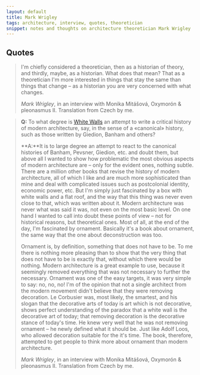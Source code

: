 ```yaml
---
layout: default
title: Mark Wrigley
tags: architecture, interview, quotes, theoretician
snippet: notes and thoughts on architecture theoretician Mark Wrigley
---
```


## Quotes

> I'm chiefly considered a theoretician, then as a historian of theory, and
> thirdly, maybe, as a historian. What does that mean? That as a theoretician
> I'm more interested in things that stay the same than things that change – as
> a historian you are very concerned with what changes.
>
> <cite>Mark Wrigley</cite>, in an interview with Monika Mitášová, Oxymorón
> & pleonasmus II. Translation from Czech by me.

> **Q:** To what degree is [White Walls](http://www.amazon.co.uk/gp/product/0262731452/ref=as_li_tl?ie=UTF8&camp=1634&creative=19450&creativeASIN=0262731452&linkCode=as2&tag=zmlka-21&linkId=MA5JF7PSJIA3AQP4)
> an attempt to write a critical history of modern architecture, say, in the
> sense of a «canonical» history, such as those written by Giedion, Banham and
> others?
>
> **A:**It is to large degree an attempt to react to the canonical histories of
> Banham, Pevsner, Giedion, etc. and doubt them, but above all I wanted to show
> how problematic the most obvious aspects of modern architecture are – only
> for the evident ones, nothing subtle. There are a million other books that
> revise the history of modern architecture, all of which I like and are much
> more sophisticated than mine and deal with complicated issues such as
> postcolonial identity, economic power, etc. But I'm simply just fascinated by
> a box with white walls and a flat roof, and the way that this thing was never
> even close to that, which was written about it. Modern architecture was never
> what was said it was, not even on the most basic level. On one hand I wanted
> to call into doubt these points of view – not for historical reasons, but
> theoretical ones. Most of all, at the end of the day, I'm fascinated by
> ornament. Basically it's a book about ornament, the same way that the one
> about deconstruction was too.
>
> Ornament is, by definition, something that does not have to be. To me there
> is nothing more pleasing than to show that the very thing that does not have
> to be is exactly that, without which there would be nothing. Modern
> architecture is a great example to use, because it seemingly removed
> everything that was not necessary to further the necessary. Ornament was one
> of the easy targets, it was very simple to say: no, no, no! I'm of the
> opinion that not a single architect from the modern movement didn't believe
> that they were removing decoration. Le Corbusier was, most likely, the
> smartest, and his slogan that the decorative arts of today is art which is
> not decorative, shows perfect understanding of the paradox that a white wall
> is the decorative art of today; that removing decoration is the decorative
> stance of today's time. He knew very well that he was not removing ornament –
> he newly defined what it should be. Just like Adolf Loos, who allowed
> decoration suitable for the it's time. The book, therefore, attempted to get
> people to think more about ornament than modern architecture.
>
> <cite>Mark Wrigley</cite>, in an interview with Monika Mitášová, Oxymorón
> & pleonasmus II. Translation from Czech by me.
